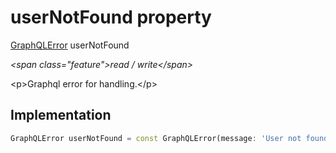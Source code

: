 


# userNotFound property







[GraphQLError](https:pub.dev/documentation/gql_exec/1.0.1-alpha+1690479830973/execution/GraphQLError-class.html) userNotFound
  
_\<span class="feature"\>read / write\</span\>_



\<p\>Graphql error for handling.\</p\>



## Implementation

```dart
GraphQLError userNotFound = const GraphQLError(message: 'User not found');
```







